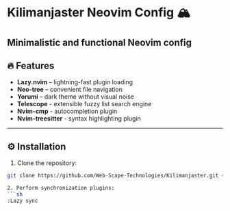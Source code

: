 # Kilimanjaster Neovim Config 🏔️
**Minimalistic and functional Neovim config**
---

## 🔥 Features
- **Lazy.nvim** – lightning-fast plugin loading
- **Neo-tree** – convenient file navigation
- **Yorumi** – dark theme without visual noise
- **Telescope** - extensible fuzzy list search engine
- **Nvim-cmp** - autocompletion plugin
- **Nvim-treesitter** - syntax highlighting plugin
---

## ⚙️ Installation
1. Clone the repository:
```sh
git clone https://github.com/Web-Scape-Technologies/Kilimanjaster.git ~/.config/nvim

2. Perform synchronization plugins:
```sh
:Lazy sync
